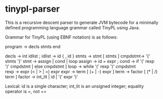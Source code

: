 # tinypl-parser
This is a recursive descent parser to generate JVM bytecode for a minimally defined programming language grammar called TinyPL using Java.

Grammar for TinyPL (using EBNF notation) is as follows:

 program ->  decls stmts end
 
 decls   ->  int idlist ;
 idlist  ->  id { , id } 
 stmts   ->  stmt [ stmts ]
 cmpdstmt->  '{' stmts '}'
 stmt    ->  assign | cond | loop
 assign  ->  id = expr ;
 cond    ->  if '(' rexp ')' cmpdstmt [ else cmpdstmt ]
 loop    ->  while '(' rexp ')' cmpdstmt  
 rexp    ->  expr (< | > | =) expr
 expr    ->  term   [ (+ | -) expr ]
 term    ->  factor [ (* | /) term ]
 factor  ->  int_lit | id | '(' expr ')'

Lexical:   id is a single character; 
          int_lit is an unsigned integer;
         equality operator is =, not ==

